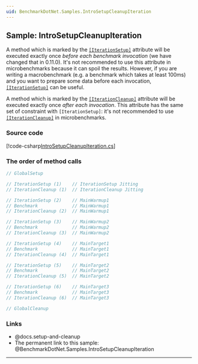 ```yaml
---
uid: BenchmarkDotNet.Samples.IntroSetupCleanupIteration
---
```


## Sample: IntroSetupCleanupIteration

A method which is marked by the [`[IterationSetup]`](xref:BenchmarkDotNet.Attributes.IterationSetupAttribute)
  attribute will be executed exactly once *before each benchmark invocation* (we have changed that in 0.11.0).
It's not recommended to use this attribute in microbenchmarks because it can spoil the results.
However, if you are writing a macrobenchmark (e.g. a benchmark which takes at least 100ms) and
  you want to prepare some data before each invocation,
  [`[IterationSetup]`](xref:BenchmarkDotNet.Attributes.IterationSetupAttribute) can be useful.

A method which is marked by the [`[IterationCleanup]`](xref:BenchmarkDotNet.Attributes.IterationCleanupAttribute)
  attribute will be executed exactly once *after each invocation*.
This attribute has the same set of constraint with `[IterationSetup]`: it's not recommended to use
  [`[IterationCleanup]`](xref:BenchmarkDotNet.Attributes.IterationCleanupAttribute) in microbenchmarks.

### Source code

[!code-csharp[IntroSetupCleanupIteration.cs](../../../samples/BenchmarkDotNet.Samples/IntroSetupCleanupIteration.cs)]

### The order of method calls

```cs
// GlobalSetup

// IterationSetup (1)    // IterationSetup Jitting
// IterationCleanup (1)  // IterationCleanup Jitting

// IterationSetup (2)    // MainWarmup1
// Benchmark             // MainWarmup1
// IterationCleanup (2)  // MainWarmup1

// IterationSetup (3)    // MainWarmup2
// Benchmark             // MainWarmup2
// IterationCleanup (3)  // MainWarmup2

// IterationSetup (4)    // MainTarget1
// Benchmark             // MainTarget1
// IterationCleanup (4)  // MainTarget1

// IterationSetup (5)    // MainTarget2
// Benchmark             // MainTarget2
// IterationCleanup (5)  // MainTarget2

// IterationSetup (6)    // MainTarget3
// Benchmark             // MainTarget3
// IterationCleanup (6)  // MainTarget3

// GlobalCleanup
```

### Links

* @docs.setup-and-cleanup
* The permanent link to this sample: @BenchmarkDotNet.Samples.IntroSetupCleanupIteration

---
